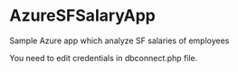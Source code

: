 # AzureSFSalaryApp
Sample Azure app which analyze SF salaries of employees

You need to edit credentials in dbconnect.php file.
